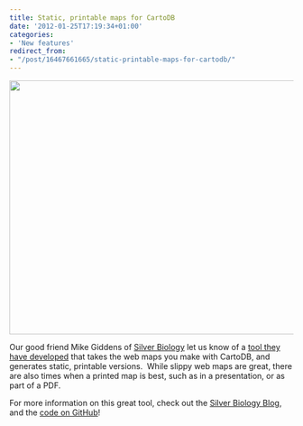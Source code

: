 ```yaml
---
title: Static, printable maps for CartoDB
date: '2012-01-25T17:19:34+01:00'
categories:
- 'New features'
redirect_from:
- "/post/16467661665/static-printable-maps-for-cartodb/"
---
```


<img height="450" src="https://github.com/silverbiology/cartodb-staticmap-php/raw/master/examples/images/point1.png" width="650"/>

Our good friend Mike Giddens of <a href="http://www.silverbiology.com/">Silver Biology</a> let us know of a <a href="http://www.silverbiology.com/blog/2012/01/23/static-maps-for-cartodb/">tool they have developed</a> that takes the web maps you make with CartoDB, and generates static, printable versions.  While slippy web maps are great, there are also times when a printed map is best, such as in a presentation, or as part of a PDF. 

For more information on this great tool, check out the <a href="http://www.silverbiology.com/blog/2012/01/23/static-maps-for-cartodb/">Silver Biology Blog</a>, and the <a href="https://github.com/silverbiology/cartodb-staticmap-php">code on GitHub</a>!
